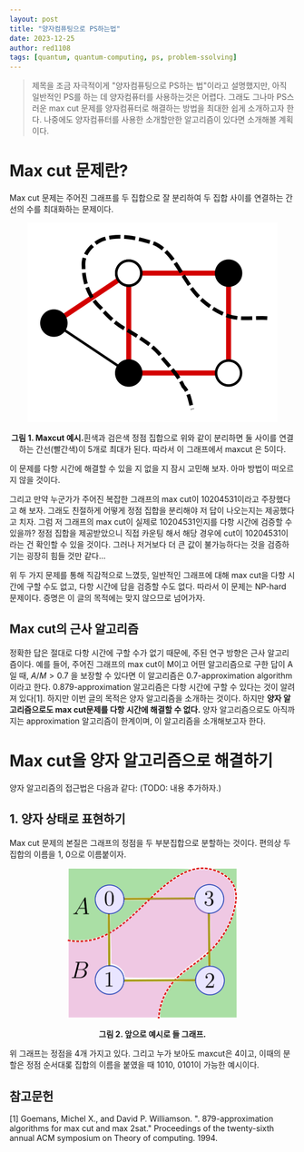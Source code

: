 ```yaml
---
layout: post
title: "양자컴퓨팅으로 PS하는법"
date: 2023-12-25
author: red1108
tags: [quantum, quantum-computing, ps, problem-ssolving]
---
```


> 제목을 조금 자극적이게 "양자컴퓨팅으로 PS하는 법"이라고 설명했지만, 아직 일반적인 PS를 하는 데 양자컴퓨터를 사용하는것은 어렵다. 그래도 그나마 PS스러운 max cut 문제를 양자컴퓨터로 해결하는 방법을 최대한 쉽게 소개하고자 한다. 나중에도 양자컴퓨터를 사용한 소개할만한 알고리즘이 있다면 소개해볼 계획이다.

# Max cut 문제란?

Max cut 문제는 주어진 그래프를 두 집합으로 잘 분리하여 두 집합 사이를 연결하는 간선의 수를 최대화하는 문제이다.

<p align="center"><img src="/assets/images/red1108/maxcut-introduce.png"></p>
<center><b>그림 1. Maxcut 예시.</b>흰색과 검은색 정점 집합으로 위와 같이 분리하면 둘 사이를 연결하는 간선(빨간색)이 5개로 최대가 된다. 따라서 이 그래프에서 maxcut 은 5이다.</center>

이 문제를 다항 시간에 해결할 수 있을 지 없을 지 잠시 고민해 보자. 아마 방법이 떠오르지 않을 것이다.

그리고 만약 누군가가 주어진 복잡한 그래프의 max cut이 10204531이라고 주장했다고 해 보자. 그래도 친절하게 어떻게 정점 집합을 분리해야 저 답이 나오는지는 제공했다고 치자. 그럼 저 그래프의 max cut이 실제로 10204531인지를 다항 시간에 검증할 수 있을까? 정점 집합을 제공받았으니 직접 카운팅 해서 해당 경우에 cut이 10204531이라는 건 확인할 수 있을 것이다. 그러나 저거보다 더 큰 값이 불가능하다는 것을 검증하기는 굉장히 힘들 것만 같다...

위 두 가지 문제를 통해 직감적으로 느꼈듯, 일반적인 그래프에 대해 max cut을 다항 시간에 구할 수도 없고, 다항 시간에 답을 검증할 수도 없다. 따라서 이 문제는 NP-hard 문제이다. 증명은 이 글의 목적에는 맞지 않으므로 넘어가자.

## Max cut의 근사 알고리즘

정확한 답은 절대로 다항 시간에 구할 수가 없기 때문에, 주된 연구 방향은 근사 알고리즘이다. 예를 들어, 주어진 그래프의 max cut이 M이고 어떤 알고리즘으로 구한 답이 A일 때, $A/M > 0.7$ 을 보장할 수 있다면 이 알고리즘은 0.7-approximation algorithm이라고 한다. 0.879-approximation 알고리즘은 다항 시간에 구할 수 있다는 것이 알려져 있다[1]. 하지만 이번 글의 목적은 양자 알고리즘을 소개하는 것이다. 하지만 **양자 알고리즘으로도 max cut문제를 다항 시간에 해결할 수 없다.** 양자 알고리즘으로도 아직까지는 approximation 알고리즘이 한계이며, 이 알고리즘을 소개해보고자 한다.

# Max cut을 양자 알고리즘으로 해결하기

양자 알고리즘의 접근법은 다음과 같다: (TODO: 내용 추가하자.)

## 1. 양자 상태로 표현하기

Max cut 문제의 본질은 그래프의 정점을 두 부분집합으로 분할하는 것이다. 편의상 두 집합의 이름을 1, 0으로 이름붙이자.

<p align="center"><img src="/assets/images/red1108/maxcut_graph.png" width="300px"></p>
<center><b>그림 2. 앞으로 예시로 들 그래프.</b></center>

위 그래프는 정점을 4개 가지고 있다. 그리고 누가 보아도 maxcut은 4이고, 이때의 분할은 정점 순서대롲 집합의 이름을 붙였을 때 1010, 0101이 가능한 예시이다.




## 참고문헌

[1] Goemans, Michel X., and David P. Williamson. ". 879-approximation algorithms for max cut and max 2sat." Proceedings of the twenty-sixth annual ACM symposium on Theory of computing. 1994.